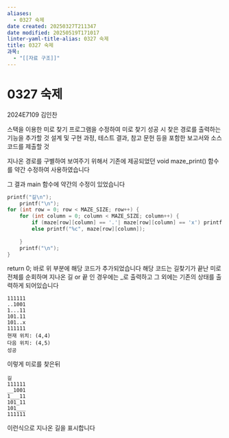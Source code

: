 ```yaml
---
aliases:
  - 0327 숙제
date created: 20250327T211347
date modified: 20250519T171017
linter-yaml-title-alias: 0327 숙제
title: 0327 숙제
과목:
  - "[[자료 구조]]"
---
```


# 0327 숙제

2024E7109 김인찬

스택을 이용한 미로 찾기 프로그램을 수정하여 미로 찾기 성공 시 찾은 경로를 출력하는 기능을 추가할 것
설계 및 구현 과정, 테스트 결과, 참고 문헌 등을 포함한 보고서와 소스 코드를 제출할 것

지나온 경로를 구별하여 보여주기 위해서
기존에 제공되었던 void maze_print() 함수를 약간 수정하여 사용하였습니다

그 결과 main 함수에 약간의 수정이 있었습니다

```c
printf("길\n");  
    printf("\n");  
for (int row = 0; row < MAZE_SIZE; row++) {  
    for (int column = 0; column < MAZE_SIZE; column++) {  
        if (maze[row][column] == '.'| maze[row][column] == 'x') printf("_");  
        else printf("%c", maze[row][column]);  
  
    }  
    printf("\n");  
}
```

return 0; 바로 위 부분에 해당 코드가 추가되었습니다
해당 코드는 길찾기가 끝난 미로 전체를 순회하며 지나온 길 or 끝 인 경우에는 \_로 출력하고 그 외에는 기존의 상태를 출력하게 되어있습니다

```text
111111
..1001
1...11
101.11
101..x
111111
현재 위치: (4,4)
다음 위치: (4,5)
성공
```

이렇게 미로를 찾은뒤

```text
길
111111
__1001
1___11
101_11
101___
111111
```

이런식으로 지나온 길을 표시합니다
